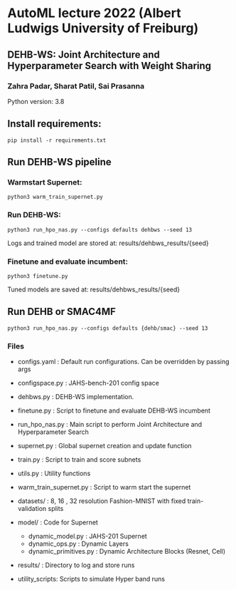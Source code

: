 # AutoML lecture 2022 (Albert Ludwigs University of Freiburg)

## DEHB-WS: Joint Architecture and Hyperparameter Search with Weight Sharing

### Zahra Padar, Sharat Patil, Sai Prasanna

Python version: 3.8

## Install requirements:
```commandline
pip install -r requirements.txt
```
## Run DEHB-WS pipeline
### Warmstart Supernet:

```commandline
python3 warm_train_supernet.py
```

### Run DEHB-WS:
```commandline
python3 run_hpo_nas.py --configs defaults dehbws --seed 13
```
Logs and trained model are stored at: results/dehbws_results/{seed}


### Finetune and evaluate incumbent:
```commandline
python3 finetune.py
```
Tuned models are saved at: results/dehbws_results/{seed}

## Run DEHB or SMAC4MF
```commandline
python3 run_hpo_nas.py --configs defaults {dehb/smac} --seed 13
```

### Files
    
* configs.yaml : Default run configurations. Can be overridden by passing args

* configspace.py : JAHS-bench-201 config space 

* dehbws.py : DEHB-WS implementation.

* finetune.py : Script to finetune and evaluate DEHB-WS incumbent

* run_hpo_nas.py : Main script to perform Joint Architecture and Hyperparameter Search

* supernet.py : Global supernet creation and update function

* train.py : Script to train and score subnets

* utils.py : Utility functions

* warm_train_supernet.py : Script to warm start the supernet
* datasets/ : 8, 16 , 32 resolution Fashion-MNIST with fixed train-validation splits

* model/ : Code for Supernet
  * dynamic_model.py : JAHS-201 Supernet
  * dynamic_ops.py : Dynamic Layers
  * dynamic_primitives.py : Dynamic Architecture Blocks (Resnet, Cell)
* results/ : Directory to log and store runs
* utility_scripts: Scripts to simulate Hyper band runs

